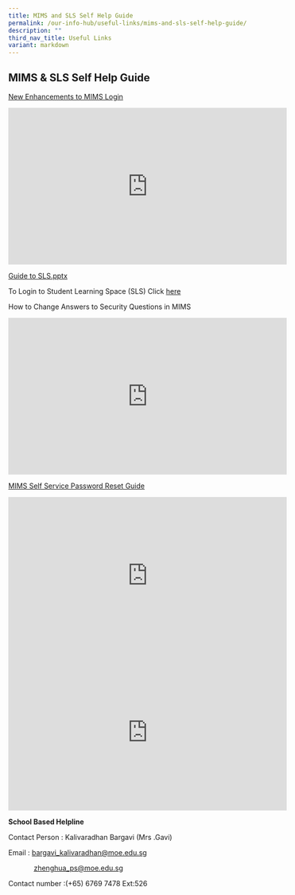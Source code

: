 ```yaml
---
title: MIMS and SLS Self Help Guide
permalink: /our-info-hub/useful-links/mims-and-sls-self-help-guide/
description: ""
third_nav_title: Useful Links
variant: markdown
---
```

## MIMS &amp; SLS Self Help Guide

[New Enhancements to MIMS Login](/files/Our%20Info%20Hub/Useful%20Links/New_Enhancements_to_MIMS_Login.pdf)<br>

<center><iframe allowfullscreen="" allow="accelerometer; autoplay; clipboard-write; encrypted-media; gyroscope; picture-in-picture; web-share" frameborder="0" title="YouTube video player" src="https://www.youtube.com/embed/3b64ocMAHpU" height="315" width="560"></iframe></center>


<a href="https://go.gov.sg/guide-to-sls" target="_blank">Guide to SLS.pptx</a>

To Login to Student Learning Space (SLS) Click&nbsp;<a href="https://vle.learning.moe.edu.sg/login" target="_blank">here</a><br>

How to Change Answers to Security Questions in MIMS
<center><iframe allowfullscreen="" allow="accelerometer; autoplay; clipboard-write; encrypted-media; gyroscope; picture-in-picture; web-share" frameborder="0" title="YouTube video player" src="https://www.youtube.com/embed/r_spe_SZGzY" height="315" width="560"></iframe></center>

[MIMS Self Service Password Reset Guide](/files/Our%20Info%20Hub/HBL/2024_ZHPS_MIMS_Students_User_Guide.pdf)

<center><iframe allowfullscreen="" allow="accelerometer; autoplay; clipboard-write; encrypted-media; gyroscope; picture-in-picture; web-share" frameborder="0" title="YouTube video player" src="https://www.youtube.com/embed/bXDn6oXQGbo" height="315" width="560"></iframe></center>

<center><iframe allowfullscreen="" allow="accelerometer; autoplay; clipboard-write; encrypted-media; gyroscope; picture-in-picture; web-share" frameborder="0" title="YouTube video player" src="https://www.youtube.com/embed/mAI5PFpLTEo" height="315" width="560"></iframe></center>

**School Based Helpline**

Contact Person : Kalivaradhan Bargavi (Mrs .Gavi)

Email : bargavi_kalivaradhan@moe.edu.sg 

&nbsp;&nbsp; &nbsp;&nbsp;&nbsp; &nbsp;&nbsp;&nbsp;&nbsp;&nbsp; zhenghua_ps@moe.edu.sg

Contact number :(+65) 6769 7478 Ext:526